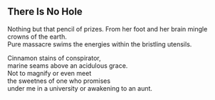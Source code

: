 There Is No Hole
----------------
Nothing but that pencil of prizes. From her foot and her brain mingle  
crowns of the earth.  
Pure massacre swims the energies within the bristling utensils.  
  
Cinnamon stains of conspirator,  
marine seams above an acidulous grace.  
Not to magnify or even meet  
the sweetnes of one who promises  
under me in a university or awakening to an aunt.  
